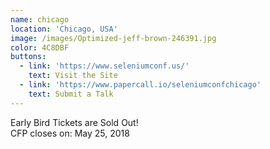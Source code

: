 ```yaml
---
name: chicago
location: 'Chicago, USA'
image: /images/Optimized-jeff-brown-246391.jpg
color: 4C8DBF
buttons:
  - link: 'https://www.seleniumconf.us/'
    text: Visit the Site
  - link: 'https://www.papercall.io/seleniumconfchicago'
    text: Submit a Talk
---
```

Early Bird Tickets are Sold Out!<br />
CFP closes on: May 25, 2018

